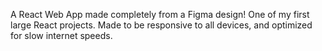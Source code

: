 A React Web App made completely from a Figma design! One of my first large React projects. Made to be responsive to all devices, and optimized for slow internet speeds.
